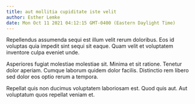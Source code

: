 ```yaml
---
title: aut mollitia cupiditate iste velit
author: Esther Lemke
date: Mon Oct 11 2021 04:12:15 GMT-0400 (Eastern Daylight Time)
---
```

Repellendus assumenda sequi est illum velit rerum doloribus. Eos id voluptas quia impedit sint sequi sit eaque. Quam velit et voluptatem inventore culpa eveniet unde.

 Asperiores fugiat molestiae molestiae sit. Minima et sit ratione. Tenetur dolor aperiam. Cumque laborum quidem dolor facilis. Distinctio rem libero sed dolor eos optio rerum a tempora.

 Repellat quis non ducimus voluptatem laboriosam est. Quod quis aut. Aut voluptatum quos repellat veniam et.